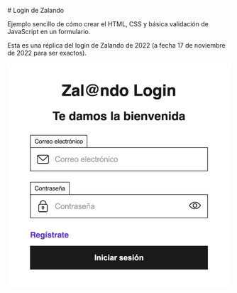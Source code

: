 # Login de Zalando

Ejemplo sencillo de cómo crear el HTML, CSS y básica validación de JavaScript en un formulario.

Esta es una réplica del login de Zalando de 2022 (a fecha 17 de noviembre de 2022 para ser exactos).

![Login de Zalando](./login.png)
